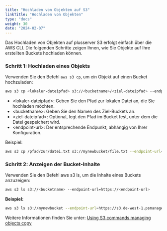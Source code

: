 ```yaml
---
title: "Hochladen von Objekten auf S3"
linkTitle: "Hochladen von Objekten"
type: "docs"
weight: 30
date: "2024-02-07"
---
```


Das Hochladen von Objekten auf plusserver S3 erfolgt einfach über die AWS CLI. Die folgenden Schritte zeigen Ihnen, wie Sie Objekte auf Ihre erstellten Buckets hochladen können.

### Schritt 1: Hochladen eines Objekts

Verwenden Sie den Befehl `aws s3 cp`, um ein Objekt auf einen Bucket hochzuladen:

```bash
aws s3 cp <lokaler-dateipfad> s3://<bucketname>/<ziel-dateipfad> --endpoint-url=https://<endpoint-url>
```

-   \<lokaler-dateipfad>: Geben Sie den Pfad zur lokalen Datei an, die Sie hochladen möchten.
-   \<bucketname>: Geben Sie den Namen des Ziel-Buckets an.
-   \<ziel-dateipfad>: Optional, legt den Pfad im Bucket fest, unter dem die Datei gespeichert wird.
-   \<endpoint-url>: Der entsprechende Endpunkt, abhängig von Ihrer Konfiguration.

Beispiel:

```bash
aws s3 cp /pfad/zur/datei.txt s3://mynewbucket/file.txt --endpoint-url=https://s3.de-west-1.psmanaged.com
```

### Schritt 2: Anzeigen der Bucket-Inhalte

Verwenden Sie den Befehl aws s3 ls, um die Inhalte eines Buckets anzuzeigen:

```bash
aws s3 ls s3://<bucketname> --endpoint-url=https://<endpoint-url>
```

**Beispiel:**

```bash
aws s3 ls s3://mynewbucket --endpoint-url=https://s3.de-west-1.psmanaged.com
```

Weitere Informationen finden Sie unter: [Using S3 commands managing objects copy](https://docs.aws.amazon.com/cli/latest/userguide/cli-services-s3-commands.html#using-s3-commands-managing-objects-copy)
